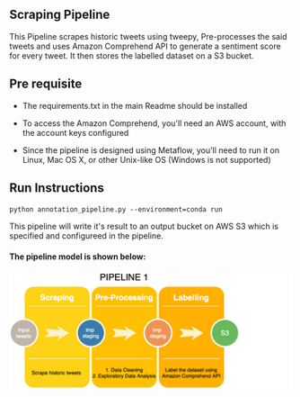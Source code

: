## Scraping Pipeline

This Pipeline scrapes historic tweets using tweepy, Pre-processes the said tweets and uses Amazon Comprehend API to generate a sentiment score for every tweet. It then stores the labelled dataset on a S3 bucket.

## Pre requisite

- The requirements.txt in the main Readme should be installed

- To access the Amazon Comprehend, you'll need an AWS account, with the account keys configured 

- Since the pipeline is designed using Metaflow, you'll need to run it on Linux, Mac OS X, or other Unix-like OS (Windows is not supported)

## Run Instructions 

```
python annotation_pipeline.py --environment=conda run
```

This pipeline will write it's result to an output bucket on AWS S3 which is specified and configureed in the pipeline.


#### The pipeline model is shown below:

![alt text](https://github.com/SidNimbalkar/CSYE7245FinalProject/blob/master/Images/pipe1-2.png)
